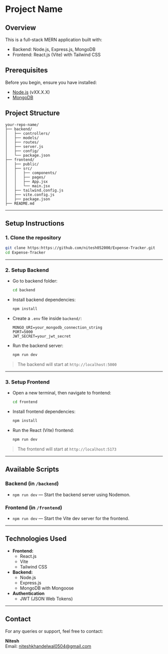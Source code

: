 # Project Name

## Overview
This is a full-stack MERN application built with:
- Backend: Node.js, Express.js, MongoDB
- Frontend: React.js (Vite) with Tailwind CSS

## Prerequisites
Before you begin, ensure you have installed:
- [Node.js](https://nodejs.org/) (vXX.X.X)
- [MongoDB](https://www.mongodb.com/)

## Project Structure
```
your-repo-name/
├── backend/
│   ├── controllers/
│   ├── models/
│   ├── routes/
│   ├── server.js
│   ├── config/
│   └── package.json
├── frontend/
│   ├── public/
│   ├── src/
│   │   ├── components/
│   │   ├── pages/
│   │   ├── App.jsx
│   │   └── main.jsx
│   ├── tailwind.config.js
│   ├── vite.config.js
│   ├── package.json
├── README.md
```

---

## Setup Instructions

### 1. Clone the repository
```bash
git clone https:https://github.com/nitesh052000/Expense-Tracker.git
cd Expense-Tracker
```

---

### 2. Setup Backend

- Go to backend folder:
  ```bash
  cd backend
  ```
- Install backend dependencies:
  ```bash
  npm install
  ```
- Create a `.env` file inside `backend/`:
  ```
  MONGO_URI=your_mongodb_connection_string
  PORT=5000
  JWT_SECRET=your_jwt_secret
  ```
- Run the backend server:
  ```bash
  npm run dev
  ```

> The backend will start at `http://localhost:5000`

---

### 3. Setup Frontend

- Open a new terminal, then navigate to frontend:
  ```bash
  cd frontend
  ```
- Install frontend dependencies:
  ```bash
  npm install
  ```
- Run the React (Vite) frontend:
  ```bash
  npm run dev
  ```

> The frontend will start at `http://localhost:5173`

---

## Available Scripts

### Backend (in `/backend`)
- `npm run dev` — Start the backend server using Nodemon.

### Frontend (in `/frontend`)
- `npm run dev` — Start the Vite dev server for the frontend.

---

## Technologies Used
- **Frontend:**
  - React.js
  - Vite
  - Tailwind CSS
- **Backend:**
  - Node.js
  - Express.js
  - MongoDB with Mongoose
- **Authentication**
  - JWT (JSON Web Tokens)

---

## Contact
For any queries or support, feel free to contact:

**Nitesh**  
Email: niteshkhandelwal0504@gmail.com

